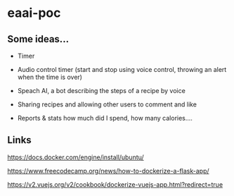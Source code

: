 # eaai-poc

## Some ideas...

* Timer

* Audio control timer (start and stop using voice control, throwing an alert when the time is over)

* Speach AI, a bot describing the steps of a recipe by voice

* Sharing recipes and allowing other users to comment and like

* Reports & stats how much did I spend, how many calories....

## Links

https://docs.docker.com/engine/install/ubuntu/

https://www.freecodecamp.org/news/how-to-dockerize-a-flask-app/

https://v2.vuejs.org/v2/cookbook/dockerize-vuejs-app.html?redirect=true
